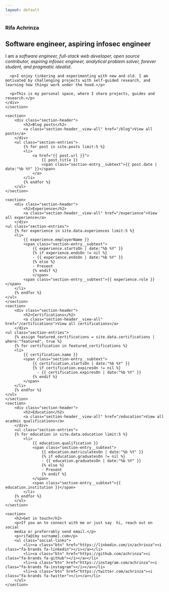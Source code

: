 ```yaml
---
layout: default
---
```


<div>
<article itemprop="mainContentOfPage">
  <section>
    <div class="h-card">
      <h1 class="p-name name">Rifa Achrinza</h1>
	  <h2 class="p-role roles">Software engineer, aspiring infosec engineer</h2>
	  <p class="short-intro">I am a <i>software engineer, full-stack web developer, open source contributor, aspiring infosec engineer, analytical problem solver, forever student, and pragmatic idealist</i>.</p>
	  
	  <p>I enjoy tinkering and experimenting with new and old. I am motivated by challenging projects with self-guided research, and learning how things work under the hood.</p>
	  
	  <p>This is my personal space, where I share projects, guides and research.</p>
    </div>
    </section>
	
	<section>
		<div class="section-header">
			<h2>Blog posts</h2>
			<a class="section-header__view-all" href="/blog">View all posts</a>
		</div>
		<ul class="section-entries">
			{% for post in site.posts limit:5 %}
			<li>
				<a href="{{ post.url }}">
					{{ post.title }}
					<span class="section-entry__subtext">{{ post.date | date:"%b %Y" }}</span>
				</a>
			</li>
			{% endfor %}
		</ul>
	</section>
	
	<section>
		<div class="section-header">
			<h2>Experience</h2>
			<a class="section-header__view-all" href="/experience">View all experience</a>
		</div>
	<ul class="section-entries">
		{% for experience in site.data.experiences limit:5 %}
		<li>
		    {{ experience.employerName }}
			<span class="section-entry__subtext">
				{{ experience.startsOn | date:"%b %Y" }}
				{% if experience.endsOn != nil %}
				- {{ experience.endsOn | date:"%b %Y" }}
                {% else %}
                - Present
				{% endif %}
				</span>
			<span class="section-entry__subtext">{{ experience.role }}</span>
		</li>
		{% endfor %}
	</ul>
	</section>
	<section>
		<div class="section-header">
			<h2>Certifications</h2>
			<a class="section-header__view-all" href="/certifications">View all certifications</a>
		</div>
	<ul class="section-entries">
		{% assign featured_certifications = site.data.certifications | where:"featured", true %}
		{% for certification in featured_certifications %}
		<li>
			{{ certification.name }}
			<span class="section-entry__subtext">
				{{ certification.startsOn | date:"%b %Y" }}
				{% if certification.expiresOn != nil %}
				  - {{ certification.expiresOn | date:"%b %Y" }}
			    {% endif %}
	        </span>
		</li>
		{% endfor %}
	</ul>
	</section>
	<section>
		<div class="section-header">
			<h2>Education</h2>
			<a class="section-header__view-all" href="/education">View all acadmic qualifications</a>
		</div>
		<ul class="section-entries">
		{% for education in site.data.education limit:5 %}
			<li>
				{{ education.qualification }}
				<span class="section-entry__subtext">
					{{ education.matriculatesOn | date:"%b %Y" }}
					{% if education.graduatesOn != nil %}
					- {{ education.graduatesOn | date:"%b %Y" }}
                    {% else %}
                    - Present
					{% endif %}
                </span>
				<span class="section-entry__subtext">{{ education.institution }}</span>
			</li>
		{% endfor %}
		</ul>
	</section>
	
	<section>
        <h2>Get in touch</h2>
		<p>If you an to connect with me or just say  hi, reach out on social
        media or preferrably send email.</p>
        <p>rifa@[my surname].com</p>
        <ul class="social-links">
			<li><a class="btn" href="https://linkedin.com/in/achrinza"><i class="fa-brands fa-linkedin"></i></a></li>
			<li><a class="btn" href="https://github.com/achrinza"><i class="fa-brands fa-github"></i></a></li>
			<li><a class="btn" href="https://instagram.com/achrinza"><i class="fa-brands fa-instagram"></i></a></li>
			<li><a class="btn" href="https://twitter.com/achrinza"><i class="fa-brands fa-twitter"></i></a></li>
		</ul>
    </section>
  </article>
</div>
